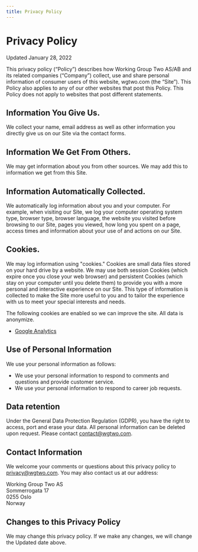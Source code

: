 ```yaml
---
title: Privacy Policy
---
```


# Privacy Policy

<div class="pill">Updated January 28, 2022</div>

This privacy policy (“Policy”) describes how Working Group Two AS/AB and its related companies (“Company”) collect, use and share personal information of consumer users of this website, wgtwo.com (the “Site”). This Policy also applies to any of our other websites that post this Policy. This Policy does not apply to websites that post different statements.

## Information You Give Us.

We collect your name, email address as well as other information you directly give us on our Site via the contact forms.

## Information We Get From Others.

We may get information about you from other sources. We may add this to information we get from this Site.

## Information Automatically Collected.

We automatically log information about you and your computer. For example, when visiting our Site, we log your computer operating system type, browser type, browser language, the website you visited before browsing to our Site, pages you viewed, how long you spent on a page, access times and information about your use of and actions on our Site.

## Cookies.

We may log information using "cookies." Cookies are small data files stored on your hard drive by a website. We may use both session Cookies (which expire once you close your web browser) and persistent Cookies (which stay on your computer until you delete them) to provide you with a more personal and interactive experience on our Site. This type of information is collected to make the Site more useful to you and to tailor the experience with us to meet your special interests and needs.

The following cookies are enabled so we can improve the site. All data is anonymize. 
- [Google Analytics](https://analytics.google.com/analytics/web/)
## Use of Personal Information

We use your personal information as follows:

- We use your personal information to respond to comments and questions and provide customer service.
- We use your personal information to respond to career job requests.

## Data retention

Under the General Data Protection Regulation (GDPR), you have the right to access, port and erase your data.
All personal information can be deleted upon request. Please contact contact@wgtwo.com.

## Contact Information

We welcome your comments or questions about this privacy policy to privacy@wgtwo.com. You may also contact us at our address:

Working Group Two AS<br/>
Sommerrogata 17<br/>
0255 Oslo<br/>
Norway

## Changes to this Privacy Policy

We may change this privacy policy. If we make any changes, we will change the Updated date above.
